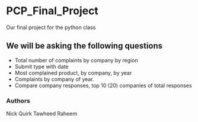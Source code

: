 # PCP_Final_Project
Our final project for the python class


## We will be asking the following questions
* Total number of complaints by company by region
* Submit type with date
* Most complained product, by company, by year
* Complaints by company of year.
* Compare company responses, top 10 (20) companies of total responses


### Authors
Nick Quirk
Tawheed Raheem